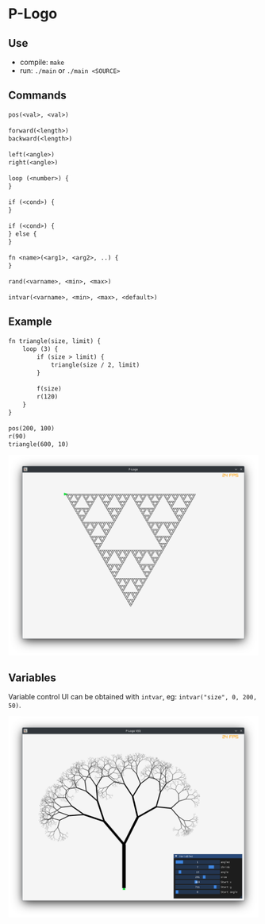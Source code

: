 # P-Logo

## Use

- compile: `make`
- run: `./main` or `./main <SOURCE>`

## Commands

```
pos(<val>, <val>)

forward(<length>)
backward(<length>)

left(<angle>)
right(<angle>)

loop (<number>) {
}

if (<cond>) {
}

if (<cond>) {
} else {
}

fn <name>(<arg1>, <arg2>, ..) {
}

rand(<varname>, <min>, <max>)

intvar(<varname>, <min>, <max>, <default>)
```

## Example

```
fn triangle(size, limit) {
    loop (3) {
        if (size > limit) {
            triangle(size / 2, limit)
        }

        f(size)
        r(120)
    }
}

pos(200, 100)
r(90)
triangle(600, 10)
```

![Triangle fractal](./misc/frac_triangle.png)

## Variables

Variable control UI can be obtained with `intvar`, eg: `intvar("size", 0, 200, 50)`.

![Tree example](./misc/frac_tree.png)
